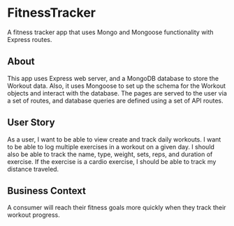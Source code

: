 # FitnessTracker

A fitness tracker app that uses Mongo and Mongoose functionality with Express routes.

## About

This app uses Express web server, and a MongoDB database to store the Workout data. Also, it uses Mongoose to set up the schema for the Workout objects and interact with the database. The <html> pages are served to the user via a set of <html> routes, and database queries are defined using a set of API routes.

## User Story

As a user, I want to be able to view create and track daily workouts. I want to be able to log multiple exercises in a workout on a given day. I should also be able to track the name, type, weight, sets, reps, and duration of exercise. If the exercise is a cardio exercise, I should be able to track my distance traveled.

## Business Context

A consumer will reach their fitness goals more quickly when they track their workout progress.

